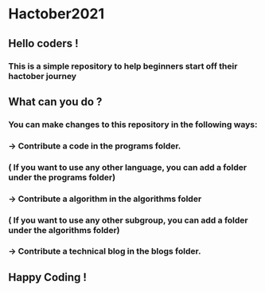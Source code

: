 # Hactober2021

## Hello coders !
### This is a simple repository to help beginners start off their hactober journey

## What can you do ?
### You can make changes to this repository in the following ways:
### -> Contribute a code in the programs folder. 
###   ( If you want to use any other language, you can add a folder under the programs folder) 
### -> Contribute a algorithm in the algorithms folder
###   ( If you want to use any other subgroup, you can add a folder under the algorithms folder) 
### -> Contribute a technical blog in the blogs folder.
  
## Happy Coding !
